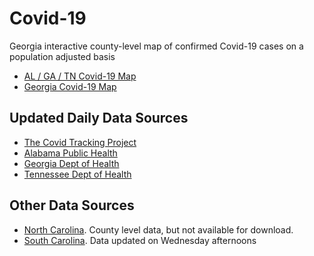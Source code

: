 # Covid-19

Georgia interactive county-level map of confirmed Covid-19 cases on a population adjusted basis

* [AL / GA / TN Covid-19 Map](https://hjhuney.github.io/Covid-19/viz/al_ga_tn_covid.html)
* [Georgia Covid-19 Map](https://hjhuney.github.io/Covid-19/viz/ga_covid.html)



## Updated Daily Data Sources

* [The Covid Tracking Project](https://covidtracking.com/api/)
* [Alabama Public Health](http://alabamapublichealth.gov/infectiousdiseases/2019-coronavirus.html)
* [Georgia Dept of Health](https://dph.georgia.gov/covid-19-daily-status-report)
* [Tennessee Dept of Health](https://www.tn.gov/health/cedep/ncov.html)


## Other Data Sources
* [North Carolina](https://www.ncdhhs.gov/covid-19-case-count-nc). County level data, but not available for download.
* [South Carolina](https://www.scdhec.gov/infectious-diseases/viruses/coronavirus-disease-2019-covid-19/monitoring-testing-covid-19). Data updated on Wednesday afternoons
